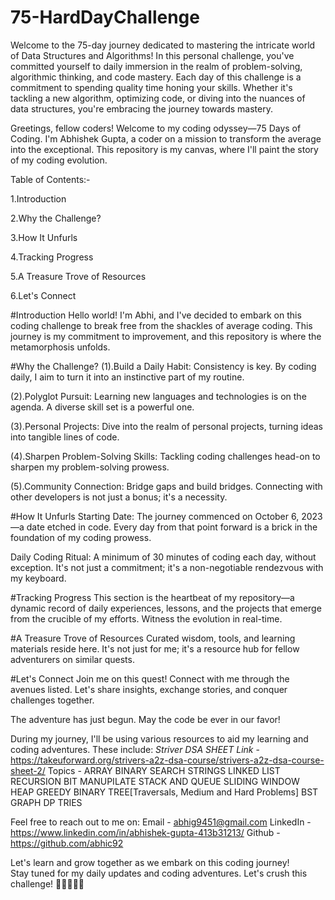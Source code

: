 # 75-HardDayChallenge
Welcome to the 75-day journey dedicated to mastering the intricate world of Data Structures and Algorithms! In this personal challenge, you've committed yourself to daily immersion in the realm of problem-solving, algorithmic thinking, and code mastery.
Each day of this challenge is a commitment to spending quality time honing your skills. Whether it's tackling a new algorithm, optimizing code, or diving into the nuances of data structures, you're embracing the journey towards mastery.

Greetings, fellow coders! Welcome to my coding odyssey—75 Days of Coding. I'm Abhishek Gupta, a coder on a mission to transform the average into the exceptional. This repository is my canvas, where I'll paint the story of my coding evolution.

Table of Contents:- 

1.Introduction

2.Why the Challenge?

3.How It Unfurls

4.Tracking Progress

5.A Treasure Trove of Resources

6.Let's Connect


#Introduction
Hello world! I'm Abhi, and I've decided to embark on this coding challenge to break free from the shackles of average coding. This journey is my commitment to improvement, and this repository is where the metamorphosis unfolds.

#Why the Challenge?
(1).Build a Daily Habit: Consistency is key. By coding daily, I aim to turn it into an instinctive part of my routine.

(2).Polyglot Pursuit: Learning new languages and technologies is on the agenda. A diverse skill set is a powerful one.

(3).Personal Projects: Dive into the realm of personal projects, turning ideas into tangible lines of code.

(4).Sharpen Problem-Solving Skills: Tackling coding challenges head-on to sharpen my problem-solving prowess.

(5).Community Connection: Bridge gaps and build bridges. Connecting with other developers is not just a bonus; it's a necessity.

#How It Unfurls
Starting Date: The journey commenced on October 6, 2023—a date etched in code. Every day from that point forward is a brick in the foundation of my coding prowess.

Daily Coding Ritual: A minimum of 30 minutes of coding each day, without exception. It's not just a commitment; it's a non-negotiable rendezvous with my keyboard.

#Tracking Progress
This section is the heartbeat of my repository—a dynamic record of daily experiences, lessons, and the projects that emerge from the crucible of my efforts. Witness the evolution in real-time.

#A Treasure Trove of Resources
Curated wisdom, tools, and learning materials reside here. It's not just for me; it's a resource hub for fellow adventurers on similar quests.

#Let's Connect
Join me on this quest! Connect with me through the avenues listed. Let's share insights, exchange stories, and conquer challenges together.

The adventure has just begun. May the code be ever in our favor!

During my journey, I'll be using various resources to aid my learning and coding adventures. These include:
*Striver DSA SHEET* 
*Link* - https://takeuforward.org/strivers-a2z-dsa-course/strivers-a2z-dsa-course-sheet-2/
Topics - ARRAY
         BINARY SEARCH
         STRINGS
         LINKED LIST
         RECURSION
         BIT MANUPILATE
         STACK AND QUEUE
         SLIDING WINDOW
         HEAP
         GREEDY
         BINARY TREE[Traversals, Medium and Hard Problems]
         BST
         GRAPH 
         DP
         TRIES

Feel free to reach out to me on:
Email - abhig9451@gmail.com
LinkedIn - https://www.linkedin.com/in/abhishek-gupta-413b31213/ 
Github - https://github.com/abhic92

Let's learn and grow together as we embark on this coding journey!  
Stay tuned for my daily updates and coding adventures. Let's crush this challenge! 🚀👩‍💻👨‍💻

